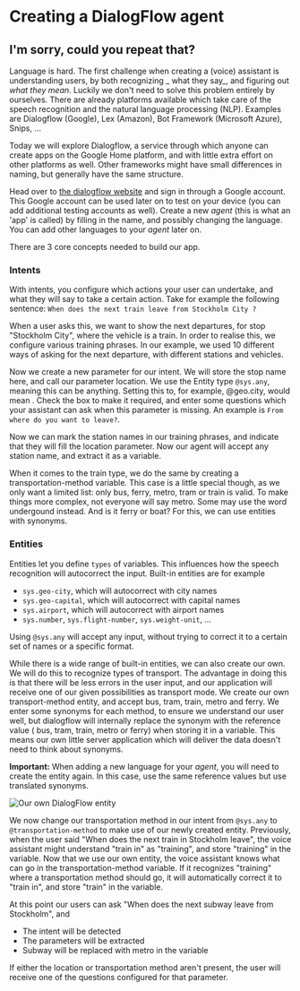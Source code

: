 # Creating a DialogFlow agent

## I'm sorry, could you repeat that?

Language is hard. The first challenge when creating a \(voice\) assistant is understanding users, by both recognizing _
what they say_, and figuring out _what they mean_. Luckily we don't need to solve this problem entirely by ourselves.
There are already platforms available which take care of the speech recognition and the natural language processing
\(NLP\). Examples are Dialogflow \(Google\), Lex \(Amazon\), Bot Framework \(Microsoft Azure\), Snips, ...

Today we will explore Dialogflow, a service through which anyone can create apps on the Google Home platform, and with
little extra effort on other platforms as well. Other frameworks might have small differences in naming, but generally
have the same structure.

Head over to [the dialogflow website](https://dialogflow.com/) and sign in through a Google account. This Google account
can be used later on to test on your device \(you can add additional testing accounts as well\). Create a new _agent_
\(this is what an 'app' is called\) by filling in the name, and possibly changing the language. You can add other
languages to your _agent_ later on.

There are 3 core concepts needed to build our app.

### Intents

With intents, you configure which actions your user can undertake, and what they will say to take a certain action. Take
for example the following sentence: `When does the next train leave from Stockholm City ?`

When a user asks this, we want to show the next departures, for stop "Stockholm City", where the vehicle is a train. In
order to realise this, we configure various training phrases. In our example, we used 10 different ways of asking for
the next departure, with different stations and vehicles.

Now we create a new parameter for our intent. We will store the stop name here, and call our parameter location. We use
the Entity type `@sys.any`, meaning this can be anything. Setting this to, for example, @geo.city, would mean . Check
the box to make it required, and enter some questions which your assistant can ask when this parameter is missing. An
example is `From where do you want to leave?`.

Now we can mark the station names in our training phrases, and indicate that they will fill the location parameter. Now
our agent will accept any station name, and extract it as a variable.

When it comes to the train type, we do the same by creating a transportation-method variable. This case is a little
special though, as we only want a limited list: only bus, ferry, metro, tram or train is valid. To make things more
complex, not everyone will say metro. Some may use the word undergound instead. And is it ferry or boat? For this, we
can use entities with synonyms.

### Entities

Entities let you define `types` of variables. This influences how the speech recognition will autocorrect the input.
Built-in entities are for example

* `sys.geo-city`, which will autocorrect with city names
* `sys.geo-capital`, which will autocorrect with capital names
* `sys.airport`, which will autocorrect with airport names
* `sys.number`, `sys.flight-number`, `sys.weight-unit`, ...

Using `@sys.any` will accept any input, without trying to correct it to a certain set of names or a specific format.

While there is a wide range of built-in entities, we can also create our own. We will do this to recognize types of
transport. The advantage in doing this is that there will be less errors in the user input, and our application will
receive one of our given possibilities as transport mode. We create our own transport-method entity, and accept bus,
tram, train, metro and ferry. We enter some synonyms for each method, to ensure we understand our user well, but
dialogflow will internally replace the synonym with the reference value \( bus, tram, train, metro or ferry\) when
storing it in a variable. This means our own little server application which will deliver the data doesn't need to think
about synonyms.

**Important:** When adding a new language for your _agent_, you will need to create the entity again. In this case, use
the same reference values but use translated synonyms.

![Our own DialogFlow entity](../../../.gitbook/assets/image%20%286%29.png)

We now change our transportation method in our intent from `@sys.any` to `@transportation-method` to make use of our
newly created entity. Previously, when the user said "When does the next train in Stockholm leave", the voice assistant
might understand "train in" as "training", and store "training" in the variable. Now that we use our own entity, the
voice assistant knows what can go in the transportation-method variable. If it recognizes "training" where a
transportation method should go, it will automatically correct it to "train in", and store "train" in the variable.

At this point our users can ask "When does the next subway leave from Stockholm", and

* The intent will be detected
* The parameters will be extracted
* Subway will be replaced with metro in the variable

If either the location or transportation method aren't present, the user will receive one of the questions configured
for that parameter.

